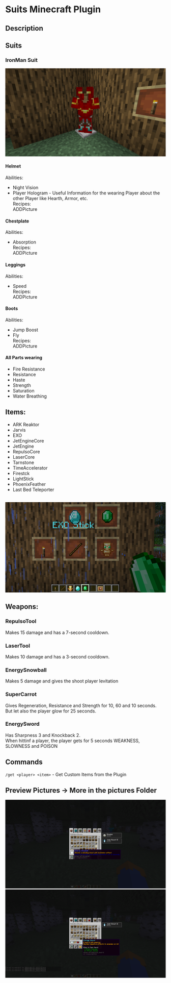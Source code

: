 # Suits Minecraft Plugin
## Description

## Suits
### IronMan Suit
<img src="pictures/ironman_suit.png">

#### Helmet
Abilities:
- Night Vision
- Player Hologram - Useful Information for the wearing Player about the other Player like Hearth, Armor, etc. <br>
Recipes: <br>
ADDPicture
#### Chestplate
Abilities:
- Absorption <br>
Recipes: <br>
ADDPicture
#### Leggings
Abilities:
- Speed <br>
Recipes: <br>
ADDPicture
#### Boots
Abilities:
- Jump Boost
- Fly <br>
Recipes: <br>
ADDPicture
#### All Parts wearing
- Fire Resistance
- Resistance
- Haste
- Strength
- Saturation
- Water Breathing

## Items:
- ARK Reaktor
- Jarvis
- EXO
- JetEngineCore
- JetEngine
- RepulsoCore
- LaserCore
- Tarnstone
- TimeAccelerator
- Firestck
- LightStick
- PhoenixFeather
- Last Bed Teleporter
<br>
<img src="pictures/AllItems_5.png">

## Weapons:
### RepulsoTool
Makes 15 damage and has a 7-second cooldown. <br>
### LaserTool
Makes 10 damage and has a 3-second cooldown. <br>
### EnergySnowball
Makes 5 damage and gives the shoot player levitation <br>
### SuperCarrot
Gives Regeneration, Resistance and Strength for 10, 60 and 10 seconds. <br>
But let also the player glow for 25 seconds. <br>
### EnergySword
Has Sharpness 3 and Knockback 2. <br>
When hittinf a player, the player gets for 5 seconds WEAKNESS, SLOWNESS and POISON <br>

## Commands
``/get <player> <item>`` - Get Custom Items from the Plugin

## Preview Pictures -> More in the pictures Folder
<img src="pictures/2024-08-27_10.27.47.png">
<img src="pictures/2024-08-27_10.27.52.png">